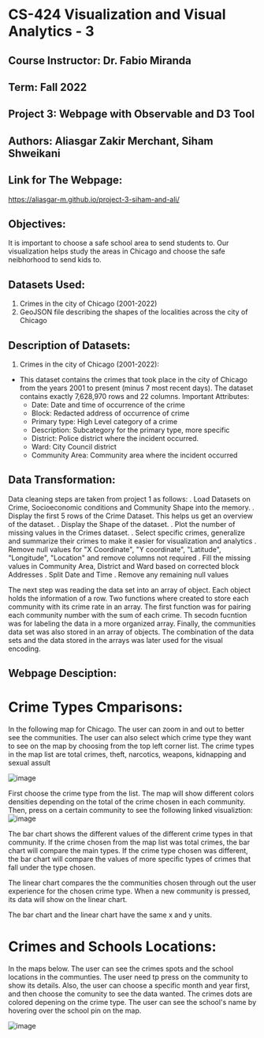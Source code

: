 # CS-424 Visualization and Visual Analytics - 3
## Course Instructor: Dr. Fabio Miranda
## Term: Fall 2022
## Project 3: Webpage with Observable and D3 Tool
## Authors: Aliasgar Zakir Merchant, Siham Shweikani


## Link for The Webpage:
https://aliasgar-m.github.io/project-3-siham-and-ali/

## Objectives:
It is important to choose a safe school area to send students to. Our visualization helps study the areas in Chicago and choose the safe neibhorhood to send kids to.


## Datasets Used:
1. Crimes in the city of Chicago (2001-2022)
2. GeoJSON file describing the shapes of the localities across the city of Chicago


## Description of Datasets:
1. Crimes in the city of Chicago (2001-2022):
- This dataset contains the crimes that took place in the city of Chicago from the years 2001 to present (minus 7 most recent days). The dataset contains exactly 7,628,970 rows and 22 columns. Important Attributes:
   - Date: Date and time of occurrence of the crime
   - Block: Redacted address of occurrence of crime
   - Primary type: High Level category of a crime
   - Description: Subcategory for the primary type, more specific
   - District: Police district where the incident occurred.
   - Ward: City Council district
   - Community Area: Community area where the incident occurred

## Data Transformation:
Data cleaning steps are taken from project 1 as follows:
  . Load Datasets on Crime, Socioeconomic conditions and Community Shape into the memory.
  . Display the first 5 rows of the Crime Dataset. This helps us get an overview of the dataset.
  . Display the Shape of the dataset.
  . Plot the number of missing values in the Crimes dataset.
  . Select specific crimes, generalize and summarize their crimes to make it easier for visualization and analytics
  . Remove null values for "X Coordinate", "Y coordinate", "Latitude", "Longitude", "Location" and remove columns not required
  . Fill the missing values in Community Area, District and Ward based on corrected block Addresses
  . Split Date and Time
  . Remove any remaining null values

The next step was reading the data set into an array of object. Each object holds the information of a row.
Two functions where created to store each community with its crime rate in an array. The first function was for pairing each community number with the sum of each crime. Th secodn fucntion was for labeling the data in a more organized array.
Finally, the communities data set was also stored in an array of objects. The combination of the data sets and the data stored in the arrays was later used for the visual encoding.


## Webpage Desciption:

# Crime Types Cmparisons:
In the following map for Chicago. The user can zoom in and out to better see the communities. The user can also select which crime type they want to see on the map by choosing from the top left corner list. The crime types in the map list are total crimes, theft, narcotics, weapons, kidnapping and sexual assult

![image](https://user-images.githubusercontent.com/89785579/205424728-7a5f8a8c-be38-46e6-be5e-22d5c45e2351.png)

First choose the crime type from the list. The map will show different colors densities depending on the total of the crime chosen in each community. Then, press on a certain community to see the following linked visualiztion:
![image](https://user-images.githubusercontent.com/89785579/205425114-d02d0589-bb9f-48b7-a450-ee0eb2ce6f30.png)

The bar chart shows the different values of the different crime types in that community. If the crime chosen from the map list was total crimes, the bar chart will compare the main types. If the crime type chosen was different, the bar chart will compare the values of more specific types of crimes that fall under the type chosen.

The linear chart compares the the communities chosen through out the user experience for the chosen crime type. When a new community is pressed, its data will show on the linear chart. 

The bar chart and the linear chart have the same x and y units.

# Crimes and Schools Locations:

In the maps below. The user can see the crimes spots and the school locations in the communties. The user need tp press on the community to show its details. Also, the user can choose a specific month and year first, and then choose the comunity to see the data wanted. The crimes dots are colored depening on the crime type. The user can see the school's name by hovering over the school pin on the map.

![image](https://user-images.githubusercontent.com/89785579/205425166-0778dd40-295e-4b01-af97-c92251be64f2.png)

